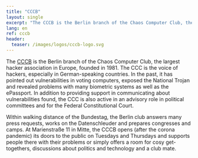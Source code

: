 ```yaml
---
title: "CCCB"
layout: single
excerpt: "The CCCB is the Berlin branch of the Chaos Computer Club, the largest hacker association in Europe, founded in 1981."
lang: en
ref: cccb
header:
  teaser: /images/logos/cccb-logo.svg
---
```


The [CCCB](https://berlin.ccc.de/) is the Berlin branch of the Chaos Computer Club, the largest hacker association in Europe, founded in 1981. The CCC is the voice of hackers, especially in German-speaking countries. In the past, it has pointed out vulnerabilities in voting computers, exposed the National Trojan and revealed problems with many biometric systems as well as the ePassport. In addition to providing support in communicating about vulnerabilities found, the CCC is also active in an advisory role in political committees and for the Federal Constitutional Court.

Within walking distance of the Bundestag, the Berlin club answers many press requests, works on the Datenschleuder and prepares congresses and camps.
At Marienstraße 11 in Mitte, the CCCB opens (after the corona pandemic) its doors to the public on Tuesdays and Thursdays and supports people there with their problems or simply offers a room for cosy get-togethers, discussions about politics and technology and a club mate.

